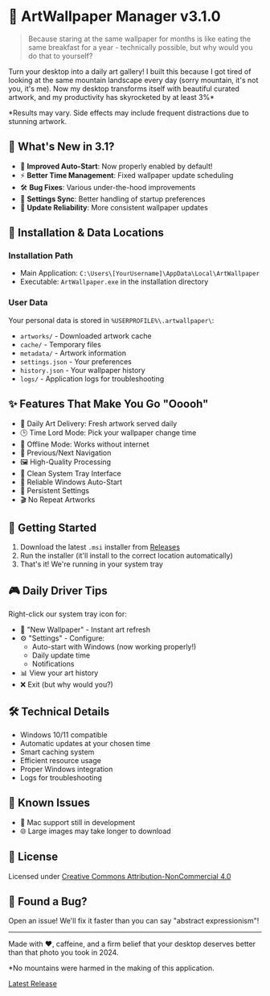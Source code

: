 # 🎨 ArtWallpaper Manager v3.1.0

> Because staring at the same wallpaper for months is like eating the same breakfast for a year - technically possible, but why would you do that to yourself?

Turn your desktop into a daily art gallery! I built this because I got tired of looking at the same mountain landscape every day (sorry mountain, it's not you, it's me). Now my desktop transforms itself with beautiful curated artwork, and my productivity has skyrocketed by at least 3%* 

*Results may vary. Side effects may include frequent distractions due to stunning artwork.

## 🌟 What's New in 3.1?

- 🚀 **Improved Auto-Start**: Now properly enabled by default!
- ⚡ **Better Time Management**: Fixed wallpaper update scheduling
- 🛠️ **Bug Fixes**: Various under-the-hood improvements
- 🎯 **Settings Sync**: Better handling of startup preferences
- 🔄 **Update Reliability**: More consistent wallpaper updates

## 📁 Installation & Data Locations

### Installation Path
- Main Application: `C:\Users\[YourUsername]\AppData\Local\ArtWallpaper`
- Executable: `ArtWallpaper.exe` in the installation directory

### User Data
Your personal data is stored in `%USERPROFILE%\.artwallpaper\`:
- `artworks/` - Downloaded artwork cache
- `cache/` - Temporary files
- `metadata/` - Artwork information
- `settings.json` - Your preferences
- `history.json` - Your wallpaper history
- `logs/` - Application logs for troubleshooting

## ✨ Features That Make You Go "Ooooh"

- 🎨 Daily Art Delivery: Fresh artwork served daily
- 🕒 Time Lord Mode: Pick your wallpaper change time
- 💾 Offline Mode: Works without internet
- 🔄 Previous/Next Navigation
- 🖼️ High-Quality Processing
- 🎯 Clean System Tray Interface
- 🚀 Reliable Windows Auto-Start
- 📝 Persistent Settings
- 🎬 No Repeat Artworks

## 🚀 Getting Started

1. Download the latest `.msi` installer from [Releases](https://github.com/Princeyyyy/art-wallpaper/releases)
2. Run the installer (it'll install to the correct location automatically)
3. That's it! We're running in your system tray

## 🎮 Daily Driver Tips

Right-click our system tray icon for:
- 🎨 "New Wallpaper" - Instant art refresh
- ⚙️ "Settings" - Configure:
  - Auto-start with Windows (now working properly!)
  - Daily update time
  - Notifications
- 📊 View your art history
- ❌ Exit (but why would you?)

## 🛠️ Technical Details

- Windows 10/11 compatible
- Automatic updates at your chosen time
- Smart caching system
- Efficient resource usage
- Proper Windows integration
- Logs for troubleshooting

## 🐛 Known Issues

- 🍎 Mac support still in development
- 🌐 Large images may take longer to download

## 📜 License

Licensed under [Creative Commons Attribution-NonCommercial 4.0](http://creativecommons.org/licenses/by-nc/4.0/)

## 🐛 Found a Bug?

Open an issue! We'll fix it faster than you can say "abstract expressionism"!

---

Made with ❤️, caffeine, and a firm belief that your desktop deserves better than that photo you took in 2024.

*No mountains were harmed in the making of this application.

[Latest Release](https://github.com/Princeyyyy/art-wallpaper/releases/tag/3.1.0)